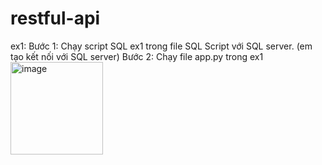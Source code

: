 # restful-api
ex1:
Bước 1: Chạy script SQL ex1 trong file SQL Script với SQL server. (em tạo kết nối với SQL server)
Bước 2: Chạy file app.py trong ex1 
<img width="148" alt="image" src="https://user-images.githubusercontent.com/89204878/164365830-e9ae8dc1-a5d0-494d-9b62-6e22ccca6d17.png">
